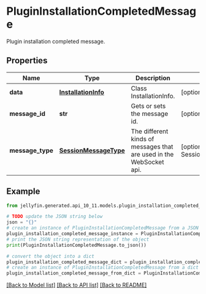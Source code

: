 # PluginInstallationCompletedMessage

Plugin installation completed message.

## Properties

Name | Type | Description | Notes
------------ | ------------- | ------------- | -------------
**data** | [**InstallationInfo**](InstallationInfo.md) | Class InstallationInfo. | [optional] 
**message_id** | **str** | Gets or sets the message id. | [optional] 
**message_type** | [**SessionMessageType**](SessionMessageType.md) | The different kinds of messages that are used in the WebSocket api. | [optional] [readonly] [default to SessionMessageType.PACKAGEINSTALLATIONCOMPLETED]

## Example

```python
from jellyfin.generated.api_10_11.models.plugin_installation_completed_message import PluginInstallationCompletedMessage

# TODO update the JSON string below
json = "{}"
# create an instance of PluginInstallationCompletedMessage from a JSON string
plugin_installation_completed_message_instance = PluginInstallationCompletedMessage.from_json(json)
# print the JSON string representation of the object
print(PluginInstallationCompletedMessage.to_json())

# convert the object into a dict
plugin_installation_completed_message_dict = plugin_installation_completed_message_instance.to_dict()
# create an instance of PluginInstallationCompletedMessage from a dict
plugin_installation_completed_message_from_dict = PluginInstallationCompletedMessage.from_dict(plugin_installation_completed_message_dict)
```
[[Back to Model list]](../README.md#documentation-for-models) [[Back to API list]](../README.md#documentation-for-api-endpoints) [[Back to README]](../README.md)


